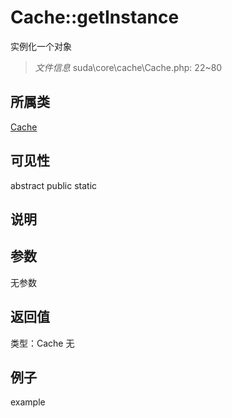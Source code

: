 # Cache::getInstance
实例化一个对象
> *文件信息* suda\core\cache\Cache.php: 22~80
## 所属类 

[Cache](../Cache.md)

## 可见性

abstract  public  static
## 说明



## 参数

无参数
## 返回值
 
类型：Cache
无
## 例子

example